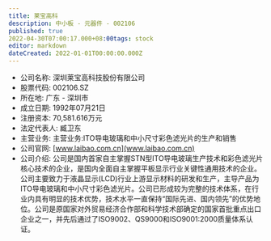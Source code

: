 ```yaml
---
title: 莱宝高科
description: 中小板 - 元器件 - 002106
published: true
2022-04-30T07:00:17.000+08:00tags: stock
editor: markdown
dateCreated: 2022-01-01T00:00:00.000Z
---
```


- 公司名称: 深圳莱宝高科技股份有限公司
- 股票代码: 002106.SZ
- 所在地: 广东 - 深圳市
- 成立日期: 1992年07月21日
- 注册资本: 70,581.616万元
- 法定代表人: 臧卫东
- 主营业务: 主营业务:ITO导电玻璃和中小尺寸彩色滤光片的生产和销售
- 公司官网: [www.laibao.com.cn](www.laibao.com.cn)
- 公司介绍: 公司是国内首家自主掌握STN型ITO导电玻璃生产技术和彩色滤光片核心技术的企业，是国内全面自主掌握平板显示行业关键性通用技术的企业。公司主要致力于液晶显示(LCD)行业上游显示材料的研发和生产，主导产品为ITO导电玻璃和中小尺寸彩色滤光片。公司已形成较为完整的技术体系，在行业内具有明显的技术优势，技术水平一直保持“国际先进、国内领先”的优势地位。公司是原国家对外贸易经济合作部和科学技术部确定的国家首批重点出口企业之一，并先后通过了ISO9002、QS9000和ISO9001:2000质量体系认证。



